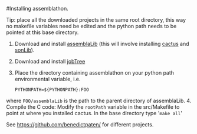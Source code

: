 #Installing assemblathon.

Tip: place all the downloaded projects in the same root directory, this way no makefile variables need be edited and the python path needs to be pointed at this base directory.

1. Download and install [assemblaLib](https://github.com/benedictpaten/assemblaLib) (this will involve installing [cactus](https://github.com/benedictpaten/cactus) and [sonLib](https://github.com/benedictpaten/sonLib)).
2. Download and install [jobTree](https://github.com/benedictpaten/jobTree)
3. Place the directory containing assemblathon on your python path environmental variable, i.e.

    <code>PYTHONPATH=${PYTHONPATH}:FOO</code>

where <code>FOO/assemblaLib</code> is the path to the parent directory of assemblaLib. 
4. Compile the C code:
Modify the <code>rootPath</code> variable in the src/Makefile to point at where you installed cactus.
In the base directory type '<code>make all</code>' 

See https://github.com/benedictpaten/ for different projects.
